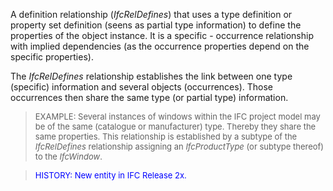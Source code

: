 A definition relationship (_IfcRelDefines_) that uses a type definition or property set definition (seens as partial type information) to define the properties of the object instance. It is a specific - occurrence relationship with implied dependencies (as the occurrence properties depend on the specific properties).

The _IfcRelDefines_ relationship establishes the link between one type (specific) information and several objects (occurrences). Those occurrences then share the same type (or partial type) information.

> <font size="-1">EXAMPLE: Several instances of windows within
		the IFC project model may be of the same (catalogue or manufacturer) type.
		Thereby they share the same properties. This relationship is established by a
		subtype of the <i>IfcRelDefines</i> relationship assigning an
		<i>IfcProductType</i> (or subtype thereof) to the
		<i>IfcWindow</i>.</font>

> <font color="#0000FF" size="-1">HISTORY: New entity in IFC
		Release 2x.</font>